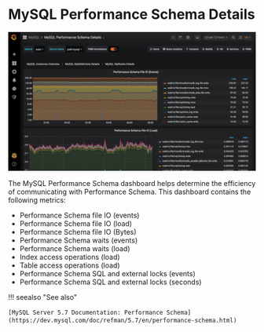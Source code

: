 # MySQL Performance Schema Details

![image](../_images/PMM_MySQL_Performance_Schema_Details.jpg)

The MySQL Performance Schema dashboard helps determine the efficiency of communicating with Performance Schema. This dashboard contains the following metrics:

* Performance Schema file IO (events)
* Performance Schema file IO (load)
* Performance Schema file IO (Bytes)
* Performance Schema waits (events)
* Performance Schema waits (load)
* Index access operations (load)
* Table access operations (load)
* Performance Schema SQL and external locks (events)
* Performance Schema SQL and external locks (seconds)

!!! seealso "See also"

    [MySQL Server 5.7 Documentation: Performance Schema](https://dev.mysql.com/doc/refman/5.7/en/performance-schema.html)
